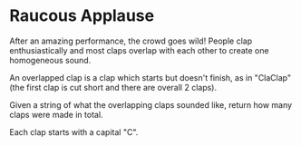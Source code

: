 # Raucous Applause

After an amazing performance, the crowd goes wild! People clap 
enthusiastically and most claps overlap with each other to create 
one homogeneous sound.

An overlapped clap is a clap which starts but doesn't finish, 
as in "ClaClap" (the first clap is cut short and there are overall 2 claps).

Given a string of what the overlapping claps sounded like, return 
how many claps were made in total.

Each clap starts with a capital "C".